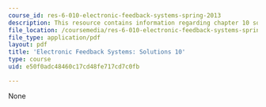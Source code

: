 ```yaml
---
course_id: res-6-010-electronic-feedback-systems-spring-2013
description: This resource contains information regarding chapter 10 solutions.
file_location: /coursemedia/res-6-010-electronic-feedback-systems-spring-2013/e50f0adc48460c17cd48fe717cd7c0fb_MITRES_6-010S13_sol10.pdf
file_type: application/pdf
layout: pdf
title: 'Electronic Feedback Systems: Solutions 10'
type: course
uid: e50f0adc48460c17cd48fe717cd7c0fb

---
```

None